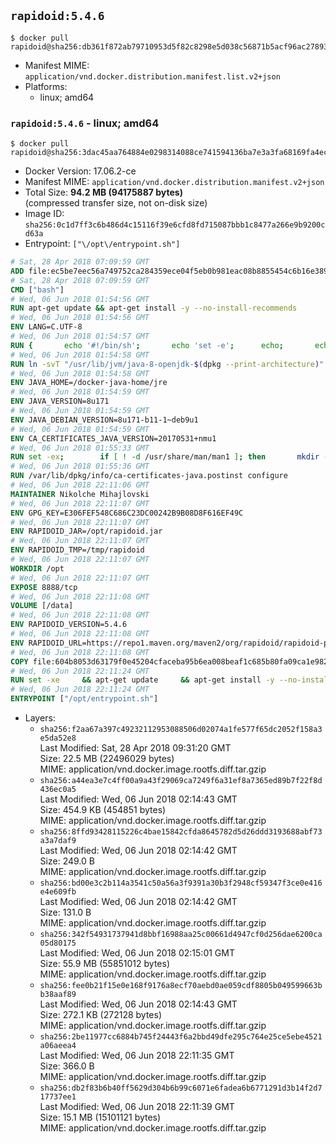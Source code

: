 ## `rapidoid:5.4.6`

```console
$ docker pull rapidoid@sha256:db361f872ab79710953d5f82c8298e5d038c56871b5acf96ac2789390577ed94
```

-	Manifest MIME: `application/vnd.docker.distribution.manifest.list.v2+json`
-	Platforms:
	-	linux; amd64

### `rapidoid:5.4.6` - linux; amd64

```console
$ docker pull rapidoid@sha256:3dac45aa764884e0298314088ce741594136ba7e3a3fa68169fa4ecd7b536c79
```

-	Docker Version: 17.06.2-ce
-	Manifest MIME: `application/vnd.docker.distribution.manifest.v2+json`
-	Total Size: **94.2 MB (94175887 bytes)**  
	(compressed transfer size, not on-disk size)
-	Image ID: `sha256:0c1d7ff3c6b486d4c15116f39e6cfd8fd715087bbb1c8477a266e9b9200cd63a`
-	Entrypoint: `["\/opt\/entrypoint.sh"]`

```dockerfile
# Sat, 28 Apr 2018 07:09:59 GMT
ADD file:ec5be7eec56a749752ca284359ece04f5eb0b981eac08b8855454c6b16e3893c in / 
# Sat, 28 Apr 2018 07:09:59 GMT
CMD ["bash"]
# Wed, 06 Jun 2018 01:54:56 GMT
RUN apt-get update && apt-get install -y --no-install-recommends 		bzip2 		unzip 		xz-utils 	&& rm -rf /var/lib/apt/lists/*
# Wed, 06 Jun 2018 01:54:56 GMT
ENV LANG=C.UTF-8
# Wed, 06 Jun 2018 01:54:57 GMT
RUN { 		echo '#!/bin/sh'; 		echo 'set -e'; 		echo; 		echo 'dirname "$(dirname "$(readlink -f "$(which javac || which java)")")"'; 	} > /usr/local/bin/docker-java-home 	&& chmod +x /usr/local/bin/docker-java-home
# Wed, 06 Jun 2018 01:54:58 GMT
RUN ln -svT "/usr/lib/jvm/java-8-openjdk-$(dpkg --print-architecture)" /docker-java-home
# Wed, 06 Jun 2018 01:54:58 GMT
ENV JAVA_HOME=/docker-java-home/jre
# Wed, 06 Jun 2018 01:54:59 GMT
ENV JAVA_VERSION=8u171
# Wed, 06 Jun 2018 01:54:59 GMT
ENV JAVA_DEBIAN_VERSION=8u171-b11-1~deb9u1
# Wed, 06 Jun 2018 01:54:59 GMT
ENV CA_CERTIFICATES_JAVA_VERSION=20170531+nmu1
# Wed, 06 Jun 2018 01:55:33 GMT
RUN set -ex; 		if [ ! -d /usr/share/man/man1 ]; then 		mkdir -p /usr/share/man/man1; 	fi; 		apt-get update; 	apt-get install -y --no-install-recommends 		openjdk-8-jre-headless="$JAVA_DEBIAN_VERSION" 		ca-certificates-java="$CA_CERTIFICATES_JAVA_VERSION" 	; 	rm -rf /var/lib/apt/lists/*; 		[ "$(readlink -f "$JAVA_HOME")" = "$(docker-java-home)" ]; 		update-alternatives --get-selections | awk -v home="$(readlink -f "$JAVA_HOME")" 'index($3, home) == 1 { $2 = "manual"; print | "update-alternatives --set-selections" }'; 	update-alternatives --query java | grep -q 'Status: manual'
# Wed, 06 Jun 2018 01:55:36 GMT
RUN /var/lib/dpkg/info/ca-certificates-java.postinst configure
# Wed, 06 Jun 2018 22:11:06 GMT
MAINTAINER Nikolche Mihajlovski
# Wed, 06 Jun 2018 22:11:07 GMT
ENV GPG_KEY=E306FEF548C686C23DC00242B9B08D8F616EF49C
# Wed, 06 Jun 2018 22:11:07 GMT
ENV RAPIDOID_JAR=/opt/rapidoid.jar
# Wed, 06 Jun 2018 22:11:07 GMT
ENV RAPIDOID_TMP=/tmp/rapidoid
# Wed, 06 Jun 2018 22:11:07 GMT
WORKDIR /opt
# Wed, 06 Jun 2018 22:11:07 GMT
EXPOSE 8888/tcp
# Wed, 06 Jun 2018 22:11:08 GMT
VOLUME [/data]
# Wed, 06 Jun 2018 22:11:08 GMT
ENV RAPIDOID_VERSION=5.4.6
# Wed, 06 Jun 2018 22:11:08 GMT
ENV RAPIDOID_URL=https://repo1.maven.org/maven2/org/rapidoid/rapidoid-platform/5.4.6/rapidoid-platform-5.4.6.jar
# Wed, 06 Jun 2018 22:11:08 GMT
COPY file:604b8053d63179f0e45204cfaceba95b6ea008beaf1c685b80fa09ca1e982e4c in /opt/ 
# Wed, 06 Jun 2018 22:11:24 GMT
RUN set -xe     && apt-get update     && apt-get install -y --no-install-recommends         ca-certificates curl dirmngr gnupg     && mkdir /platform     && mkdir -p "$RAPIDOID_TMP" 	&& curl -SL "$RAPIDOID_URL" -o $RAPIDOID_JAR 	&& curl -SL "$RAPIDOID_URL.asc" -o $RAPIDOID_JAR.asc 	&& export GNUPGHOME="$(mktemp -d)" 	&& gpg --keyserver ha.pool.sks-keyservers.net --recv-keys $GPG_KEY 	&& gpg --batch --verify $RAPIDOID_JAR.asc $RAPIDOID_JAR 	&& rm -rf "$GNUPGHOME" 	&& rm "$RAPIDOID_JAR.asc" 	&& rm -rf /var/lib/apt/lists/*
# Wed, 06 Jun 2018 22:11:24 GMT
ENTRYPOINT ["/opt/entrypoint.sh"]
```

-	Layers:
	-	`sha256:f2aa67a397c49232112953088506d02074a1fe577f65dc2052f158a3e5da52e8`  
		Last Modified: Sat, 28 Apr 2018 09:31:20 GMT  
		Size: 22.5 MB (22496029 bytes)  
		MIME: application/vnd.docker.image.rootfs.diff.tar.gzip
	-	`sha256:a44ea3e7c4ff00a9a43f29069ca7249f6a31ef8a7365ed89b7f22f8d436ec0a5`  
		Last Modified: Wed, 06 Jun 2018 02:14:43 GMT  
		Size: 454.9 KB (454851 bytes)  
		MIME: application/vnd.docker.image.rootfs.diff.tar.gzip
	-	`sha256:8ffd93428115226c4bae15842cfda8645782d5d26ddd3193688abf73a3a7daf9`  
		Last Modified: Wed, 06 Jun 2018 02:14:42 GMT  
		Size: 249.0 B  
		MIME: application/vnd.docker.image.rootfs.diff.tar.gzip
	-	`sha256:bd00e3c2b114a3541c50a56a3f9391a30b3f2948cf59347f3ce0e416e4e609fb`  
		Last Modified: Wed, 06 Jun 2018 02:14:42 GMT  
		Size: 131.0 B  
		MIME: application/vnd.docker.image.rootfs.diff.tar.gzip
	-	`sha256:342f54931737941d8bbf16988aa25c00661d4947cf0d256dae6200ca05d80175`  
		Last Modified: Wed, 06 Jun 2018 02:15:01 GMT  
		Size: 55.9 MB (55851012 bytes)  
		MIME: application/vnd.docker.image.rootfs.diff.tar.gzip
	-	`sha256:fee0b21f15e0e168f9176a8ecf70aebd0ae059cdf8805b049599663bb38aaf89`  
		Last Modified: Wed, 06 Jun 2018 02:14:43 GMT  
		Size: 272.1 KB (272128 bytes)  
		MIME: application/vnd.docker.image.rootfs.diff.tar.gzip
	-	`sha256:2be11977cc6884b745f24443f6a2bbd49dfe295c764e25ce5ebe4521a06aeea4`  
		Last Modified: Wed, 06 Jun 2018 22:11:35 GMT  
		Size: 366.0 B  
		MIME: application/vnd.docker.image.rootfs.diff.tar.gzip
	-	`sha256:db2f83b6b40ff5629d304b6b99c6071e6fadea6b6771291d3b14f2d717737ee1`  
		Last Modified: Wed, 06 Jun 2018 22:11:39 GMT  
		Size: 15.1 MB (15101121 bytes)  
		MIME: application/vnd.docker.image.rootfs.diff.tar.gzip
